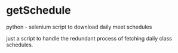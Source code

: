 # getSchedule
python - selenium script to download daily meet schedules

just a script to handle the redundant process of fetching daily class schedules.

